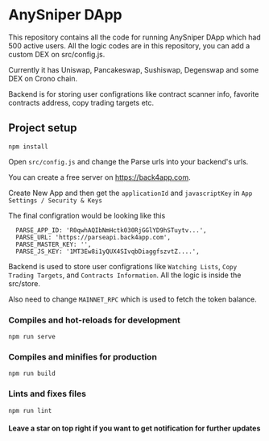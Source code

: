 # AnySniper DApp

This repository contains all the code for running AnySniper DApp which had 500 active users. All the logic codes are in this repository, you can add a custom DEX on src/config.js.

Currently it has Uniswap, Pancakeswap, Sushiswap, Degenswap and some DEX on Crono chain.

Backend is for storing user configrations like contract scanner info, favorite contracts address, copy trading targets etc.

## Project setup
```
npm install
```

Open `src/config.js` and change the Parse urls into your backend's urls.

You can create a free server on https://back4app.com.

Create New App and then get the `applicationId` and `javascriptKey` in `App Settings / Security & Keys`

The final configration would be looking like this

```
  PARSE_APP_ID: 'R0qwhAQIbNmHctk030RjGGlYD9hSTuytv...',
  PARSE_URL: 'https://parseapi.back4app.com',
  PARSE_MASTER_KEY: '',
  PARSE_JS_KEY: '1MT3Ew8i1yQUX4SIvqbDiaggfszvtZ....',  
```

Backend is used to store user configrations like `Watching Lists`, `Copy Trading Targets`, and `Contracts Information`. All the logic is inside the src/store.

Also need to change `MAINNET_RPC` which is used to fetch the token balance.

### Compiles and hot-reloads for development
```
npm run serve
```

### Compiles and minifies for production
```
npm run build
```

### Lints and fixes files
```
npm run lint
```

#### Leave a star on top right if you want to get notification for further updates
